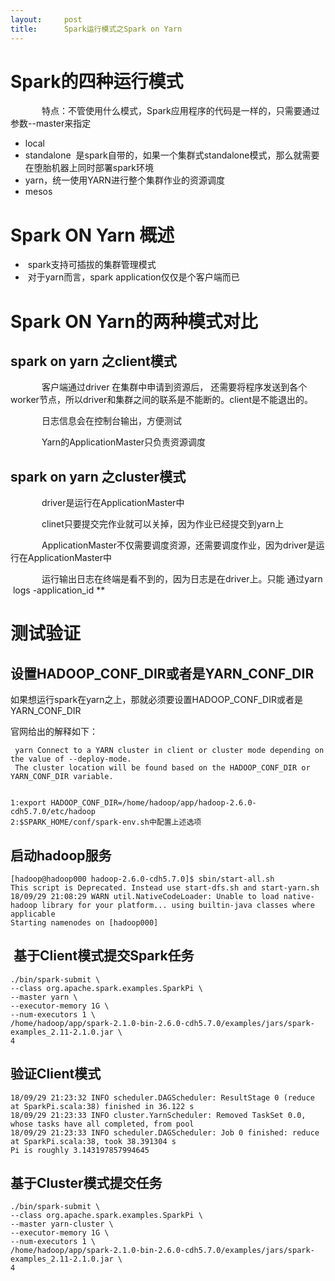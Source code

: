 ```yaml
---
layout:     post
title:      Spark运行模式之Spark on Yarn
---
```

<div id="article_content" class="article_content clearfix csdn-tracking-statistics" data-pid="blog" data-mod="popu_307" data-dsm="post">
								            <link rel="stylesheet" href="https://csdnimg.cn/release/phoenix/template/css/ck_htmledit_views-f76675cdea.css">
						<div class="htmledit_views" id="content_views">
                <h1>Spark的四种运行模式</h1>

<p style="text-indent:50px;">特点：不管使用什么模式，Spark应用程序的代码是一样的，只需要通过参数--master来指定</p>

<ul><li>local</li>
	<li>standalone  是spark自带的，如果一个集群式standalone模式，那么就需要在堕胎机器上同时部署spark环境</li>
	<li>yarn，统一使用YARN进行整个集群作业的资源调度</li>
	<li>mesos</li>
</ul><h1>Spark ON Yarn 概述</h1>

<ul><li> spark支持可插拔的集群管理模式</li>
	<li> 对于yarn而言，spark application仅仅是个客户端而已</li>
</ul><h1>Spark ON Yarn的两种模式对比</h1>

<h2>spark on yarn 之client模式</h2>

<p style="text-indent:50px;">客户端通过driver 在集群中申请到资源后， 还需要将程序发送到各个worker节点，所以driver和集群之间的联系是不能断的。client是不能退出的。</p>

<p style="text-indent:50px;">日志信息会在控制台输出，方便测试</p>

<p style="text-indent:50px;">Yarn的ApplicationMaster只负责资源调度</p>

<h2>spark on yarn 之cluster模式</h2>

<p style="text-indent:50px;">driver是运行在ApplicationMaster中</p>

<p style="text-indent:50px;">clinet只要提交完作业就可以关掉，因为作业已经提交到yarn上</p>

<p style="text-indent:50px;">ApplicationMaster不仅需要调度资源，还需要调度作业，因为driver是运行在ApplicationMaster中</p>

<p style="text-indent:50px;">运行输出日志在终端是看不到的，因为日志是在driver上。只能 通过yarn  logs -application_id **</p>

<h1>测试验证</h1>

<h2>设置HADOOP_CONF_DIR或者是YARN_CONF_DIR</h2>

<p style="text-indent:0;">如果想运行spark在yarn之上，那就必须要设置HADOOP_CONF_DIR或者是YARN_CONF_DIR</p>

<p style="text-indent:0;">官网给出的解释如下：</p>

<pre class="has">
<code> yarn	Connect to a YARN cluster in client or cluster mode depending on the value of --deploy-mode. 
 The cluster location will be found based on the HADOOP_CONF_DIR or YARN_CONF_DIR variable.
 </code></pre>

<pre class="has">
<code>1:export HADOOP_CONF_DIR=/home/hadoop/app/hadoop-2.6.0-cdh5.7.0/etc/hadoop
2:$SPARK_HOME/conf/spark-env.sh中配置上述选项</code></pre>

<h2>启动hadoop服务</h2>

<pre class="has">
<code>[hadoop@hadoop000 hadoop-2.6.0-cdh5.7.0]$ sbin/start-all.sh 
This script is Deprecated. Instead use start-dfs.sh and start-yarn.sh
18/09/29 21:08:29 WARN util.NativeCodeLoader: Unable to load native-hadoop library for your platform... using builtin-java classes where applicable
Starting namenodes on [hadoop000]</code></pre>

<h2> 基于Client模式提交Spark任务</h2>

<pre class="has">
<code>./bin/spark-submit \
--class org.apache.spark.examples.SparkPi \
--master yarn \
--executor-memory 1G \
--num-executors 1 \
/home/hadoop/app/spark-2.1.0-bin-2.6.0-cdh5.7.0/examples/jars/spark-examples_2.11-2.1.0.jar \
4</code></pre>

<h2>验证Client模式</h2>

<pre class="has">
<code>18/09/29 21:23:32 INFO scheduler.DAGScheduler: ResultStage 0 (reduce at SparkPi.scala:38) finished in 36.122 s
18/09/29 21:23:33 INFO cluster.YarnScheduler: Removed TaskSet 0.0, whose tasks have all completed, from pool 
18/09/29 21:23:33 INFO scheduler.DAGScheduler: Job 0 finished: reduce at SparkPi.scala:38, took 38.391304 s
Pi is roughly 3.143197857994645</code></pre>

<h2>基于Cluster模式提交任务</h2>

<pre class="has">
<code>./bin/spark-submit \
--class org.apache.spark.examples.SparkPi \
--master yarn-cluster \
--executor-memory 1G \
--num-executors 1 \
/home/hadoop/app/spark-2.1.0-bin-2.6.0-cdh5.7.0/examples/jars/spark-examples_2.11-2.1.0.jar \
4</code></pre>

<p> </p>            </div>
                </div>